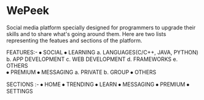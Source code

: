 # WePeek
Social media platform specially designed for programmers to upgrade their skills and to share what's going around them.
Here are two lists representing the featues and sections of the platform.

FEATURES:-
    ⦁	SOCIAL
    ⦁	LEARNING
      a.	LANGUAGES(C/C++, JAVA, PYTHON)
      b.	APP DEVELOPMENT
      c.	WEB DEVELOPMENT
      d.	FRAMEWORKS
      e.	OTHERS			
    ⦁	PREMIUM
    ⦁	MESSAGING
      a.	PRIVATE
      b.	GROUP
    ⦁		OTHERS
		
SECTIONS :-
    ⦁	HOME
    ⦁	TRENDING
    ⦁	LEARN
    ⦁	MESSAGING
    ⦁	PREMIUM
    ⦁	SETTINGS

